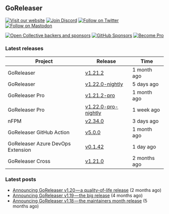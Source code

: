 ## GoReleaser

[![Visit our website](https://img.shields.io/badge/website-4285F4?style=for-the-badge&logo=googlechrome&logoColor=white)](https://goreleaser.com)
[![Join Discord](https://img.shields.io/badge/Discord-5865F2?style=for-the-badge&logo=discord&logoColor=white)](https://discord.gg/RGEBtg8vQ6)
[![Follow on Twitter](https://img.shields.io/badge/twitter-1DA1F2?style=for-the-badge&logo=twitter&logoColor=white)](https://twitter.com/goreleaser)
[![Follow on Mastodon](https://img.shields.io/badge/mastodon-6364FF?style=for-the-badge&logo=mastodon&logoColor=white)](https://fosstodon.org/@goreleaser)

[![Open Collective backers and sponsors](https://img.shields.io/opencollective/all/goreleaser?logo=opencollective&style=for-the-badge)](https://opencollective.com/goreleaser)
[![GitHub Sponsors](https://img.shields.io/github/sponsors/caarlos0?logo=github&style=for-the-badge)](https://github.com/sponsors/caarlos0)
[![Become Pro](https://img.shields.io/badge/pro_license-36A9AE?style=for-the-badge&logo=gumroad&logoColor=white)](https://goreleaser.com/pro)

### Latest releases


| Project                           | Release                                                                                         | Time        |
| --------------------------------- | ----------------------------------------------------------------------------------------------- | ----------- |
| GoReleaser | [v1.21.2](https://github.com/goreleaser/goreleaser/releases/tag/v1.21.2) | 1 month ago |
| GoReleaser | [v1.22.0-nightly](https://github.com/goreleaser/goreleaser/releases/tag/nightly) | 5 days ago |
| GoReleaser Pro | [v1.21.2-pro](https://github.com/goreleaser/goreleaser-pro/releases/tag/v1.21.2-pro) | 1 month ago |
| GoReleaser Pro | [v1.22.0-pro-nightly](https://github.com/goreleaser/goreleaser-pro/releases/tag/nightly) | 1 week ago |
| nFPM | [v2.34.0](https://github.com/goreleaser/nfpm/releases/tag/v2.34.0) | 3 days ago |
| GoReleaser GitHub Action | [v5.0.0](https://github.com/goreleaser/goreleaser-action/releases/tag/v5.0.0) | 1 month ago |
| GoReleaser Azure DevOps Extension | [v0.1.42](https://github.com/goreleaser/goreleaser-azure-devops-extension/releases/tag/v0.1.42) | 1 day ago |
| GoReleaser Cross | [v1.21.0](https://github.com/goreleaser/goreleaser-cross/releases/tag/v1.21.0) | 2 months ago |


### Latest posts
- [Announcing GoReleaser v1.20 — a quality-of-life release](https://blog.goreleaser.com/announcing-goreleaser-v1-20-a-quality-of-life-release-1d5f847e87ed?source=rss----17aa0cbd263f---4) (2 months ago)
- [Announcing GoReleaser v1.19 — the big release](https://blog.goreleaser.com/announcing-goreleaser-v1-19-the-big-release-b01565c72658?source=rss----17aa0cbd263f---4) (4 months ago)
- [Announcing GoReleaser v1.18 — the maintainers month release](https://blog.goreleaser.com/announcing-goreleaser-v1-18-the-maintainers-month-release-f692091a57ec?source=rss----17aa0cbd263f---4) (5 months ago)
